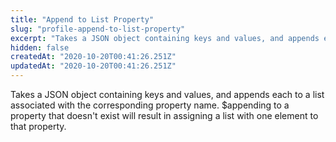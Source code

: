 ```yaml
---
title: "Append to List Property"
slug: "profile-append-to-list-property"
excerpt: "Takes a JSON object containing keys and values, and appends each to a list associated with the corresponding property name. $appending to a property that doesn't exist will result in assigning a list with one element to that property."
hidden: false
createdAt: "2020-10-20T00:41:26.251Z"
updatedAt: "2020-10-20T00:41:26.251Z"
---
```

Takes a JSON object containing keys and values, and appends each to a list associated with the corresponding property name. $appending to a property that doesn't exist will result in assigning a list with one element to that property.